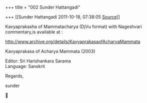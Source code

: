 +++
title = "002 Sunder Hattangadi"

+++
[[Sunder Hattangadi	2011-10-18, 07:38:05 [Source](https://groups.google.com/g/samskrita/c/HXiCA0uqGjo)]]



Kavyaprakasha of Mammatacharya (DjVu format) with Nageshvari commentary,is available at :



<http://www.archive.org/details/KavyaprakasaofAcharyaMammata>



Kavyaprakasa of Acharya Mammata (2003)

Editor: Sri Harishankara Sarama  
Language: Sanskrit





Regards,



sunder



